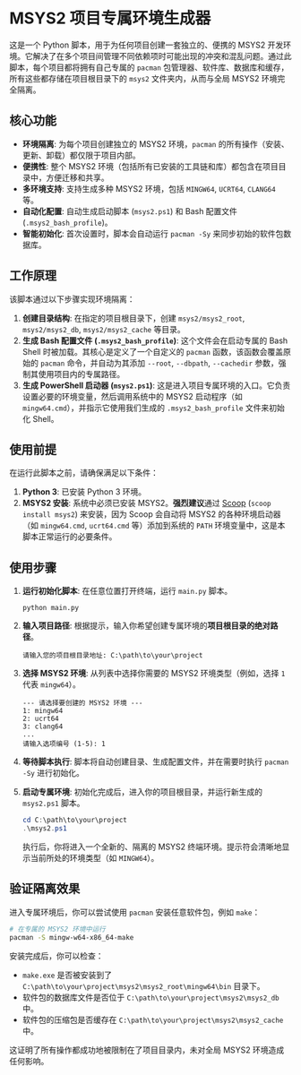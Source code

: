 # MSYS2 项目专属环境生成器

这是一个 Python 脚本，用于为任何项目创建一套独立的、便携的 MSYS2 开发环境。它解决了在多个项目间管理不同依赖项时可能出现的冲突和混乱问题。通过此脚本，每个项目都将拥有自己专属的 `pacman` 包管理器、软件库、数据库和缓存，所有这些都存储在项目根目录下的 `msys2` 文件夹内，从而与全局 MSYS2 环境完全隔离。

## 核心功能

- **环境隔离**: 为每个项目创建独立的 MSYS2 环境，`pacman` 的所有操作（安装、更新、卸载）都仅限于项目内部。
- **便携性**: 整个 MSYS2 环境（包括所有已安装的工具链和库）都包含在项目目录中，方便迁移和共享。
- **多环境支持**: 支持生成多种 MSYS2 环境，包括 `MINGW64`, `UCRT64`, `CLANG64` 等。
- **自动化配置**: 自动生成启动脚本 (`msys2.ps1`) 和 Bash 配置文件 (`.msys2_bash_profile`)。
- **智能初始化**: 首次设置时，脚本会自动运行 `pacman -Sy` 来同步初始的软件包数据库。

## 工作原理

该脚本通过以下步骤实现环境隔离：

1.  **创建目录结构**: 在指定的项目根目录下，创建 `msys2/msys2_root`, `msys2/msys2_db`, `msys2/msys2_cache` 等目录。
2.  **生成 Bash 配置文件 (`.msys2_bash_profile`)**: 这个文件会在启动专属的 Bash Shell 时被加载。其核心是定义了一个自定义的 `pacman` 函数，该函数会覆盖原始的 `pacman` 命令，并自动为其添加 `--root`, `--dbpath`, `--cachedir` 参数，强制其使用项目内的专属路径。
3.  **生成 PowerShell 启动器 (`msys2.ps1`)**: 这是进入项目专属环境的入口。它负责设置必要的环境变量，然后调用系统中的 MSYS2 启动程序（如 `mingw64.cmd`），并指示它使用我们生成的 `.msys2_bash_profile` 文件来初始化 Shell。

## 使用前提

在运行此脚本之前，请确保满足以下条件：

1.  **Python 3**: 已安装 Python 3 环境。
2.  **MSYS2 安装**: 系统中必须已安装 MSYS2。**强烈建议**通过 [Scoop](https://scoop.sh/) (`scoop install msys2`) 来安装，因为 Scoop 会自动将 MSYS2 的各种环境启动器（如 `mingw64.cmd`, `ucrt64.cmd` 等）添加到系统的 `PATH` 环境变量中，这是本脚本正常运行的必要条件。

## 使用步骤

1.  **运行初始化脚本**:
    在任意位置打开终端，运行 `main.py` 脚本。
    ```shell
    python main.py
    ```

2.  **输入项目路径**:
    根据提示，输入你希望创建专属环境的**项目根目录的绝对路径**。
    ```
    请输入您的项目根目录地址: C:\path\to\your\project
    ```

3.  **选择 MSYS2 环境**:
    从列表中选择你需要的 MSYS2 环境类型（例如，选择 `1` 代表 `mingw64`）。
    ```
    --- 请选择要创建的 MSYS2 环境 ---
    1: mingw64
    2: ucrt64
    3: clang64
    ...
    请输入选项编号 (1-5): 1
    ```

4.  **等待脚本执行**:
    脚本将自动创建目录、生成配置文件，并在需要时执行 `pacman -Sy` 进行初始化。

5.  **启动专属环境**:
    初始化完成后，进入你的项目根目录，并运行新生成的 `msys2.ps1` 脚本。
    ```powershell
    cd C:\path\to\your\project
    .\msys2.ps1
    ```

    执行后，你将进入一个全新的、隔离的 MSYS2 终端环境。提示符会清晰地显示当前所处的环境类型（如 `MINGW64`）。

## 验证隔离效果

进入专属环境后，你可以尝试使用 `pacman` 安装任意软件包，例如 `make`：

```bash
# 在专属的 MSYS2 环境中运行
pacman -S mingw-w64-x86_64-make
```

安装完成后，你可以检查：
- `make.exe` 是否被安装到了 `C:\path\to\your\project\msys2\msys2_root\mingw64\bin` 目录下。
- 软件包的数据库文件是否位于 `C:\path\to\your\project\msys2\msys2_db` 中。
- 软件包的压缩包是否缓存在 `C:\path\to\your\project\msys2\msys2_cache` 中。

这证明了所有操作都成功地被限制在了项目目录内，未对全局 MSYS2 环境造成任何影响。

```